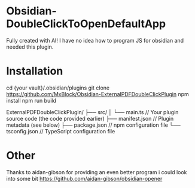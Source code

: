 # Obsidian-DoubleClickToOpenDefaultApp

Fully created with AI! I have no idea how to program JS for obsidian and needed this plugin.

# Installation
cd {your vault}/.obsidian/plugins
git clone https://github.com/MxBlock/Obsidian-ExternalPDFDoubleClickPlugin
npm install
npm run build

ExternalPDFDoubleClickPlugin/
├── src/
│   └── main.ts      // Your plugin source code (the code provided earlier)
├── manifest.json    // Plugin metadata (see below)
├── package.json     // npm configuration file
└── tsconfig.json    // TypeScript configuration file

# Other
Thanks to aidan-gibson for providing an even better program i could look into some bit
https://github.com/aidan-gibson/obsidian-opener
